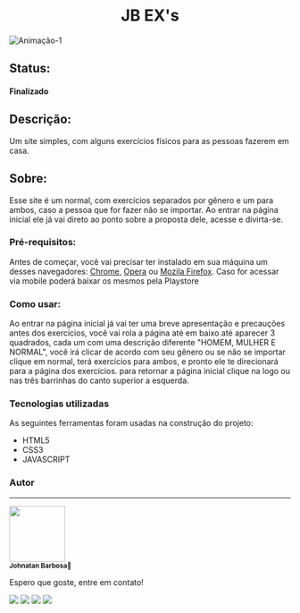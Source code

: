 <h1 align="center">JB EX's</h1>


![Animação-1](https://user-images.githubusercontent.com/94154381/142076968-6ea282d0-2207-43ab-8317-72119a2f9a52.gif)
  
<h2> Status: <h4> Finalizado</h4></h2>

<h2> Descrição:</h2>
  <p> Um site simples, com alguns exercícios físicos para as pessoas fazerem em casa.
  
<h2> Sobre: </h2>
  <p> Esse site é um normal, com exercícios separados por gênero e um para ambos, caso a pessoa que for fazer não se importar.
  Ao entrar na página inicial ele já vai direto ao ponto sobre a proposta dele, acesse e divirta-se.
  
  ### Pré-requisitos:
  
  Antes de começar, você vai precisar ter instalado em sua máquina um desses navegadores:
  [Chrome](https://www.google.com/intl/pt-BR/chrome/), [Opera](https://www.opera.com/pt-br) ou [Mozila Firefox](https://www.mozilla.org/pt-BR/firefox/new/).
  Caso for acessar via mobile poderá baixar os mesmos pela Playstore
  
  ### Como usar:
  
  Ao entrar na página inicial já vai ter uma breve apresentação e precauções antes dos exercícios, você vai rola a página até em baixo
  até aparecer 3 quadrados, cada um com uma descrição diferente "HOMEM, MULHER E NORMAL", você irá clicar de acordo com seu gênero ou se 
  não se importar clique em normal, terá exercícios para ambos, e pronto ele te direcionará para a página dos exercicios.
  para retornar a página inicial clique na logo ou nas três barrinhas do canto superior a esquerda.
  
  ### Tecnologias utilizadas
  
  As seguintes ferramentas foram usadas na construção do projeto:
  
  - HTML5
  - CSS3
  - JAVASCRIPT
   
   ### Autor
   ---
   
   <img src="https://avatars.githubusercontent.com/u/94154381?v=4" sstyle="border-radius: 50%;" width="100px" alt=""/><br>
   <sub><b>Johnatan Barbosa🚀</b></sub>
   
   Espero que goste, entre em contato!
   
  <a href="https://www.instagram.com/johnatan_park/" target="_blank"><img src="https://img.shields.io/badge/-Instagram-%23E4405F?style=for-the-badge&logo=instagram&logoColor=white" target="_blank"></a>
  <a href = "mailto:barbosajohnatan99@gmail.com"><img src="https://img.shields.io/badge/-Gmail-%23333?style=for-the-badge&logo=gmail&logoColor=white" target="_blank"></a>
  <a href="https://www.linkedin.com/in/johnatan-barbosa-de-brito-7845631ab/" target="_blank"><img src="https://img.shields.io/badge/-LinkedIn-%230077B5?style=for-the-badge&logo=linkedin&logoColor=white" target="_blank"></a> 
   <a href = "https://api.whatsapp.com/send?phone=5561992608982"><img src="https://img.shields.io/badge/WhatsApp-25D366?style=for-the-badge&logo=whatsapp&logoColor=white" target="_blank"></a>
